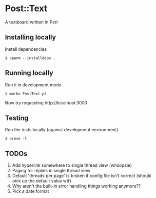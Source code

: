 # Post::Text

A textboard written in Perl

## Installing locally

Install dependencies

    $ cpanm --installdeps .

## Running locally

Run it in development mode

    $ morbo PostText.pl

Now try requesting http://localhost:3000

## Testing

Run the tests locally (against development environment)

    $ prove -l

## TODOs

1. Add hyperlink somewhere to single thread view (whoopsie)
1. Paging for replies in single thread view
1. Default 'threads per page' is broken if config file isn't correct
   (should pick up the default value wtf)
1. Why aren't the built-in error handling things working anymore??
1. Pick a date format
